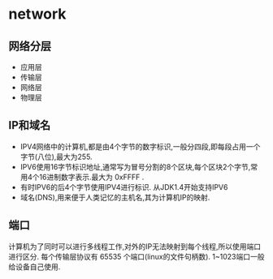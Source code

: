# network
## 网络分层

* 应用层
* 传输层
* 网络层
* 物理层

## IP和域名
* IPV4网络中的计算机,都是由4个字节的数字标识,一般分四段,即每段占用一个字节(八位),最大为255.
* IPV6使用16字节标识地址,通常写为冒号分割的8个区块,每个区块2个字节,常用4个16进制数字表示.最大为 0xFFFF .
* 有时IPV6的后4个字节使用IPV4进行标识. 从JDK1.4开始支持IPV6
* 域名(DNS),用来便于人类记忆的主机名,其为计算机IP的映射.

## 端口
计算机为了同时可以进行多线程工作,对外的IP无法映射到每个线程,所以使用端口进行区分.
每个传输层协议有 65535 个端口(linux的文件句柄数). 1~1023端口一般给设备自己使用.